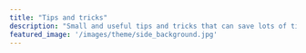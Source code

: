 ```yaml
---
title: "Tips and tricks"
description: "Small and useful tips and tricks that can save lots of time in your daily work"
featured_image: '/images/theme/side_background.jpg'
---
```

